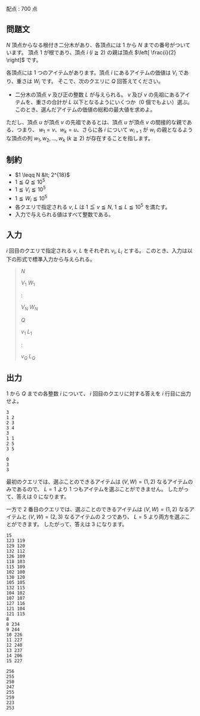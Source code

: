 配点 : $700$ 点

## 問題文

$N$ 頂点からなる根付き二分木があり、各頂点には $1$ から $N$ までの番号がついています。
頂点 $1$ が根であり、頂点 $i$ ($i \geqq 2$) の親は頂点 $\left[ \frac{i}{2} \right]$ です。

各頂点には $1$ つのアイテムがあります。頂点 $i$ にあるアイテムの価値は $V_i$ であり、重さは $W_i$ です。
そこで、次のクエリに $Q$ 回答えてください。

- 二分木の頂点 $v$ 及び正の整数 $L$ が与えられる。
  $v$ 及び $v$ の先祖にあるアイテムを、重さの合計が $L$ 以下となるようにいくつか（$0$ 個でもよい）選ぶ。
  このとき、選んだアイテムの価値の総和の最大値を求めよ。

ただし、頂点 $u$ が頂点 $v$ の先祖であるとは、頂点 $u$ が頂点 $v$ の間接的な親である、つまり、
$w_1=v$、$w_k=u$、さらに各 $i$ について $w_{i+1}$ が $w_i$ の親となるような頂点の列 $w_1,w_2,\ldots,w_k$ ($k\geqq 2$) が存在することを指します。

## 制約

- $1 \leqq N &lt; 2^{18}$
- $1 \leqq Q \leqq 10^5$
- $1 \leqq V_i \leqq 10^5$
- $1 \leqq W_i \leqq 10^5$
- 各クエリで指定される $v$, $L$ は $1 \leqq v \leqq N$, $1 \leqq L \leqq 10^5$ を満たす。
- 入力で与えられる値はすべて整数である。

## 入力

$i$ 回目のクエリで指定される $v$, $L$ をそれぞれ $v_i$, $L_i$ とする。
このとき、入力は以下の形式で標準入力から与えられる。

> $N$
> 
> $V_1$ $W_1$
> 
> $:$
> 
> $V_N$ $W_N$
> 
> $Q$
> 
> $v_1$ $L_1$
> 
> $:$
> 
> $v_Q$ $L_Q$

## 出力

$1$ から $Q$ までの各整数 $i$ について、
$i$ 回目のクエリに対する答えを $i$ 行目に出力せよ。

```input1
3
1 2
2 3
3 4
3
1 1
2 5
3 5
```

```output1
0
3
3
```

最初のクエリでは、選ぶことのできるアイテムは $(V,W)=(1,2)$ なるアイテムのみであるので、
$L=1$ より $1$ つもアイテムを選ぶことができません。
したがって、答えは $0$ になります。

一方で $2$ 番目のクエリでは、選ぶことのできるアイテムは $(V,W)=(1,2)$ なるアイテムと $(V,W)=(2,3)$ なるアイテムの $2$ つであり、
$L=5$ より両方を選ぶことができます。
したがって、答えは $3$ になります。

```input2
15
123 119
129 120
132 112
126 109
118 103
115 109
102 100
130 120
105 105
132 115
104 102
107 107
127 116
121 104
121 115
8
8 234
9 244
10 226
11 227
12 240
13 237
14 206
15 227
```

```output2
256
255
250
247
255
259
223
253
```